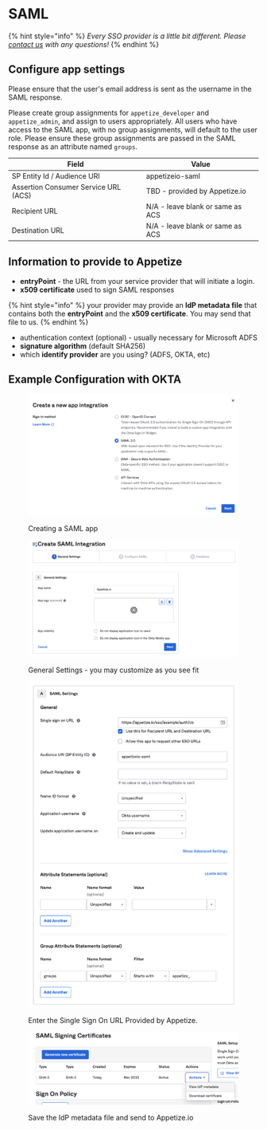 # SAML

{% hint style="info" %}
_Every SSO provider is a little bit different. Please_ [_contact us_](mailto:hello@appetize.io) _with any questions!_
{% endhint %}

## Configure app settings

Please ensure that the user's email address is sent as the username in the SAML response.

Please create group assignments for `appetize_developer` and `appetize_admin`, and assign to users appropriately. All users who have access to the SAML app, with no group assignments, will default to the user role. Please ensure these group assignments are passed in the SAML response as an attribute named `groups`.

| Field                                | Value                            |
| ------------------------------------ | -------------------------------- |
| SP Entity Id / Audience URI          | appetizeio-saml                  |
| Assertion Consumer Service URL (ACS) | TBD - provided by Appetize.io    |
| Recipient URL                        | N/A - leave blank or same as ACS |
| Destination URL                      | N/A - leave blank or same as ACS |

## **Information to provide to Appetize**

* **entryPoint** - the URL from your service provider that will initiate a login.
* **x509 certificate** used to sign SAML responses

{% hint style="info" %}
your provider may provide an **IdP metadata file** that contains both the **entryPoint** and the **x509 certificate**. You may send that file to us.
{% endhint %}

* authentication context (optional) - usually necessary for Microsoft ADFS
* **signature algorithm** (default SHA256)
* which **identify provider** are you using? (ADFS, OKTA, etc)

## Example Configuration with OKTA

<figure><img src="https://github.com/appetizeio/appetize-docs-gitbook/raw/master/.gitbook/assets/screenshot-okta-saml-1-app.png" alt="Creating a SAML app"><figcaption><p>Creating a SAML app</p></figcaption></figure>

<figure><img src="https://github.com/appetizeio/appetize-docs-gitbook/raw/master/.gitbook/assets/screenshot-okta-saml-2-general.png" alt="General Settings - you may customize as you see fit"><figcaption><p>General Settings - you may customize as you see fit</p></figcaption></figure>

<figure><img src="https://github.com/appetizeio/appetize-docs-gitbook/raw/master/.gitbook/assets/screenshot-okta-saml-3-samlconfig.png" alt="Enter the Single Sign On URL Provided by Appetize"><figcaption><p>Enter the Single Sign On URL Provided by Appetize. </p></figcaption></figure>

<figure><img src="https://github.com/appetizeio/appetize-docs-gitbook/raw/master/.gitbook/assets/screenshot-okta-saml-4-idp-metadata.png" alt="Save the IdP metadata file and send to Appetize.io"><figcaption><p>Save the IdP metadata file and send to Appetize.io</p></figcaption></figure>
